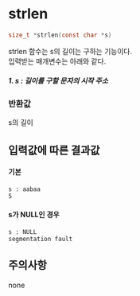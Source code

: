 # strlen
```c
size_t *strlen(const char *s)
```

strlen 함수는 s의 길이는 구하는 기능이다.<br/>
입력받는 매개변수는 아래와 같다.<br/>

##### 1. s : 길이를 구할 문자의 시작 주소

### 반환값
s의 길이

## 입력값에 따른 결과값
#### 기본
```
s : aabaa
5
```
#### s가 NULL인 경우
```
s : NULL
segmentation fault
```
## 주의사항
none<br/>
